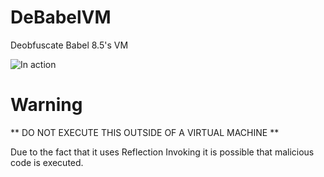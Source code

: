 # DeBabelVM
Deobfuscate Babel 8.5's VM

![In action](http://i.imgur.com/vqkMJmV.png)

# Warning

** DO NOT EXECUTE THIS OUTSIDE OF A VIRTUAL MACHINE **

Due to the fact that it uses Reflection Invoking it is possible that malicious code is executed.
